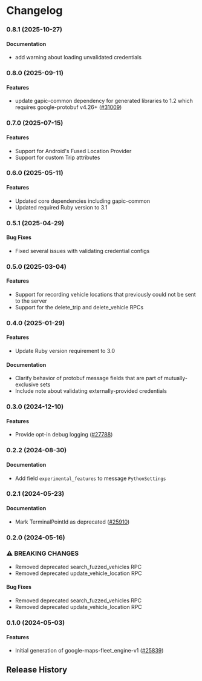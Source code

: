 # Changelog

### 0.8.1 (2025-10-27)

#### Documentation

* add warning about loading unvalidated credentials 

### 0.8.0 (2025-09-11)

#### Features

* update gapic-common dependency for generated libraries to 1.2 which requires google-protobuf v4.26+ ([#31009](https://github.com/googleapis/google-cloud-ruby/issues/31009)) 

### 0.7.0 (2025-07-15)

#### Features

* Support for Android's Fused Location Provider 
* Support for custom Trip attributes 

### 0.6.0 (2025-05-11)

#### Features

* Updated core dependencies including gapic-common 
* Updated required Ruby version to 3.1 

### 0.5.1 (2025-04-29)

#### Bug Fixes

* Fixed several issues with validating credential configs 

### 0.5.0 (2025-03-04)

#### Features

* Support for recording vehicle locations that previously could not be sent to the server 
* Support for the delete_trip and delete_vehicle RPCs 

### 0.4.0 (2025-01-29)

#### Features

* Update Ruby version requirement to 3.0 
#### Documentation

* Clarify behavior of protobuf message fields that are part of mutually-exclusive sets 
* Include note about validating externally-provided credentials 

### 0.3.0 (2024-12-10)

#### Features

* Provide opt-in debug logging ([#27788](https://github.com/googleapis/google-cloud-ruby/issues/27788)) 

### 0.2.2 (2024-08-30)

#### Documentation

* Add field `experimental_features` to message `PythonSettings` 

### 0.2.1 (2024-05-23)

#### Documentation

* Mark TerminalPointId as deprecated ([#25910](https://github.com/googleapis/google-cloud-ruby/issues/25910)) 

### 0.2.0 (2024-05-16)

### ⚠ BREAKING CHANGES

* Removed deprecated search_fuzzed_vehicles RPC
* Removed deprecated update_vehicle_location RPC

#### Bug Fixes

* Removed deprecated search_fuzzed_vehicles RPC 
* Removed deprecated update_vehicle_location RPC 

### 0.1.0 (2024-05-03)

#### Features

* Initial generation of google-maps-fleet_engine-v1 ([#25839](https://github.com/googleapis/google-cloud-ruby/issues/25839)) 

## Release History
